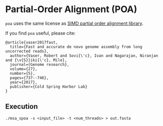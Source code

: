 # Partial-Order Alignment (POA)

`poa` uses the same license as [SIMD partial order alignment library](https://github.com/rvaser/spoa).

If you find `poa` useful, please cite:

```
@article{vaser2017fast,
  title={Fast and accurate de novo genome assembly from long uncorrected reads},
  author={Vaser, Robert and Sovi{\'c}, Ivan and Nagarajan, Niranjan and {\v{S}}iki{\'c}, Mile},
  journal={Genome research},
  volume={27},
  number={5},
  pages={737--746},
  year={2017},
  publisher={Cold Spring Harbor Lab}
}
```

## Execution

```
./msa_spoa -s <input_file> -t <num_threads> > out.fasta
```
